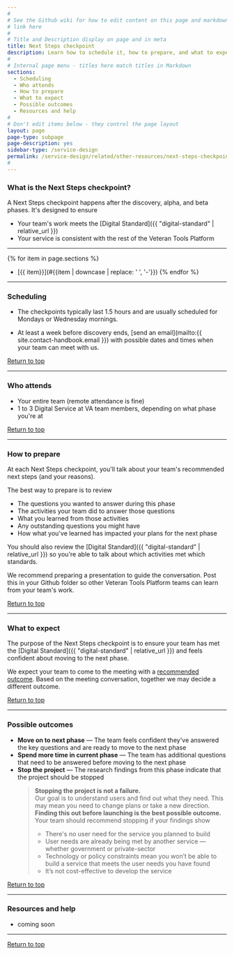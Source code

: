 ```yaml
---
#
# See the Github wiki for how to edit content on this page and markdown styles you can use:
# link here
#
# Title and Description display on page and in meta
title: Next Steps checkpoint
description: Learn how to schedule it, how to prepare, and what to expect at the Next Steps checkpoint.
#
# Internal page menu - titles here match titles in Markdown
sections:
  - Scheduling
  - Who attends
  - How to prepare
  - What to expect
  - Possible outcomes
  - Resources and help
#
# Don't edit items below - they control the page layout
layout: page
page-type: subpage
page-description: yes
sidebar-type: /service-design
permalink: /service-design/related/other-resources/next-steps-checkpoint
#
---
```

### What is the Next Steps checkpoint?

A Next Steps checkpoint happens after the discovery, alpha, and beta phases. It's designed to ensure
* Your team's work meets the [Digital Standard]({{ "digital-standard" | relative_url }})
* Your service is consistent with the rest of the Veteran Tools Platform

<hr>

{% for item in page.sections %}
* [{{ item}}](#{{item | downcase | replace: ' ', '-'}})
{% endfor %}

<hr>

### Scheduling

* The checkpoints typically last 1.5 hours and are usually scheduled for Mondays or Wednesday mornings.

* At least a week before discovery ends, [send an email](mailto:{{ site.contact-handbook.email }}) with possible dates and times when your team can meet with us.

<a href="#">Return to top</a>

<hr>


### Who attends

* Your entire team (remote attendance is fine)
* 1 to 3 Digital Service at VA team members, depending on what phase you're at

<a href="#">Return to top</a>

<hr>


### How to prepare

At each Next Steps checkpoint, you'll talk about your team's recommended next steps (and your reasons).

The best way to prepare is to review

* The questions you wanted to answer during this phase
* The activities your team did to answer those questions
* What you learned from those activities
* Any outstanding questions you might have
* How what you've learned has impacted your plans for the next phase

You should also review the [Digital Standard]({{ "digital-standard" | relative_url }}) so you're able to talk about which activities met which standards.

We recommend preparing a presentation to guide the conversation. Post this in your Github folder so other Veteran Tools Platform teams can learn from your team's work.

<a href="#">Return to top</a>

<hr>


### What to expect

The purpose of the Next Steps checkpoint is to ensure your team has met the [Digital Standard]({{ "digital-standard" | relative_url }}) and feels confident about moving to the next phase.

We expect your team to come to the meeting with a [recommended outcome](#possible-outcomes). Based on the meeting conversation, together we may decide a different outcome.

<a href="#">Return to top</a>

<hr>


### Possible outcomes

* **Move on to next phase** &mdash; The team feels confident they've answered the key questions and are ready to move to the next phase
* **Spend more time in current phase** &mdash; The team has additional questions that need to be answered before moving to the next phase
* **Stop the project** &mdash; The research findings from this phase indicate that the project should be stopped
  > **Stopping the project is not a failure.**
  <br/>Our goal is to understand users and find out what they need. This may mean you need to change plans or take a new direction. **Finding this out before launching is the best possible outcome.**
  <br/>Your team should recommend stopping if your findings show
    > * There's no user need for the service you planned to build
    > * User needs are already being met by another service &mdash; whether government or private-sector
    > * Technology or policy constraints mean you won’t be able to build a service that meets the user needs you have found
    > * It’s not cost-effective to develop the service

<a href="#">Return to top</a>

<hr>


### Resources and help

* coming soon

<hr>

<a href="#">Return to top</a>
